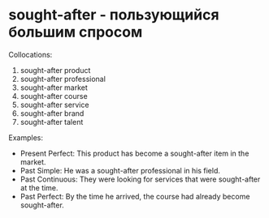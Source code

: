 # sought-after - пользующийся большим спросом

Collocations:

1. sought-after product
2. sought-after professional
3. sought-after market
4. sought-after course
5. sought-after service
6. sought-after brand
7. sought-after talent

Examples:

- Present Perfect: This product has become a sought-after item in the market.
- Past Simple: He was a sought-after professional in his field.
- Past Continuous: They were looking for services that were sought-after at the time.
- Past Perfect: By the time he arrived, the course had already become sought-after.
